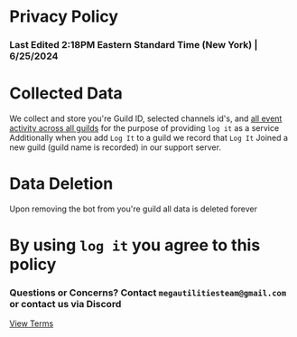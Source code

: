 # Privacy Policy
### Last Edited 2:18PM Eastern Standard Time (New York) | 6/25/2024

# Collected Data
We collect and store you're Guild ID, selected channels id's, and [all event activity across all guilds](transparency.md) for the purpose of providing `log it` as a service
Additionally when you add `Log It` to a guild we record that `Log It` Joined a new guild (guild name is recorded) in our support server.

# Data Deletion
Upon removing the bot from you're guild all data is deleted forever

# By using `log it` you agree to this policy

### Questions or Concerns? Contact `megautilitiesteam@gmail.com` or contact us via Discord

[View Terms](terms.md)
